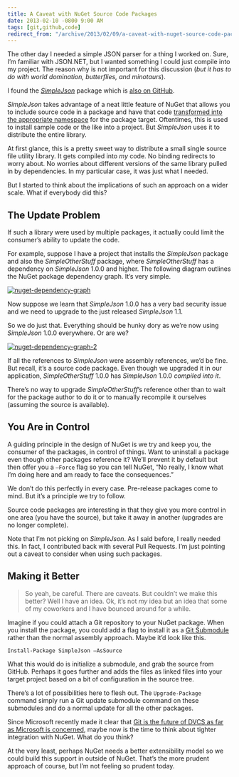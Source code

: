```yaml
---
title: A Caveat with NuGet Source Code Packages
date: 2013-02-10 -0800 9:00 AM
tags: [git,github,code]
redirect_from: "/archive/2013/02/09/a-caveat-with-nuget-source-code-packages.aspx/"
---
```


The other day I needed a simple JSON parser for a thing I worked on.
Sure, I’m familiar with JSON.NET, but I wanted something I could just
compile into my project. The reason why is not important for this
discussion (*but it has to do with world domination, butterflies, and
minotaurs*).

I found the
[*SimpleJson*](http://nuget.org/packages/SimpleJson/ "SimpleJson")
package which is [also on
GitHub](https://github.com/facebook-csharp-sdk/simple-json "SimpleJson on GitHub").

*SimpleJson* takes advantage of a neat little feature of NuGet that
allows you to include source code in a package and have that code
[transformed into the appropriate
namespace](http://docs.nuget.org/docs/creating-packages/configuration-file-and-source-code-transformations "Config and Source transformations")
for the package target. Oftentimes, this is used to install sample code
or the like into a project. But *SimpleJson* uses it to distribute the
entire library.

At first glance, this is a pretty sweet way to distribute a small single
source file utility library. It gets compiled into *my* code. No binding
redirects to worry about. No worries about different versions of the
same library pulled in by dependencies. In my particular case, it was
just what I needed.

But I started to think about the implications of such an approach on a
wider scale. What if everybody did this?

The Update Problem
------------------

If such a library were used by multiple packages, it actually could
limit the consumer’s ability to update the code.

For example, suppose I have a project that installs the *SimpleJson*
package and also the *SimpleOtherStuff* package, where
*SimpleOtherStuff* has a dependency on *SimpleJson* 1.0.0 and higher.
The following diagram outlines the NuGet package dependency graph. It’s
very simple.

[![nuget-dependency-graph](https://haacked.com/images/haacked_com/WindowsLiveWriter/Caveats-with-Source-Only-NuGet-Packages_B2AB/nuget-dependency-graph_thumb.png "nuget-dependency-graph")](https://haacked.com/images/haacked_com/WindowsLiveWriter/Caveats-with-Source-Only-NuGet-Packages_B2AB/nuget-dependency-graph_2.png)

Now suppose we learn that *SimpleJson* 1.0.0 has a very bad security
issue and we need to upgrade to the just released *SimpleJson* 1.1.

So we do just that. Everything should be hunky dory as we’re now using
*SimpleJson* 1.0.0 everywhere. Or are we?

[![nuget-dependency-graph-2](https://haacked.com/images/haacked_com/WindowsLiveWriter/Caveats-with-Source-Only-NuGet-Packages_B2AB/nuget-dependency-graph-2_thumb.png "nuget-dependency-graph-2")](https://haacked.com/images/haacked_com/WindowsLiveWriter/Caveats-with-Source-Only-NuGet-Packages_B2AB/nuget-dependency-graph-2_2.png)

If all the references to *SimpleJson* were assembly references, we’d be
fine. But recall, it’s a source code package. Even though we upgraded it
in our application, *SimpleOtherStuff* 1.0.0 has *SimpleJson* 1.0.0
*compiled into it*.

There’s no way to upgrade *SimpleOtherStuff*’s reference other than to
wait for the package author to do it or to manually recompile it
ourselves (assuming the source is available).

You Are in Control
------------------

A guiding principle in the design of NuGet is we try and keep you, the
consumer of the packages, in control of things. Want to uninstall a
package even though other packages reference it? We’ll prevent it by
default but then offer you a `–Force` flag so you can tell NuGet, “No
really, I know what I’m doing here and am ready to face the
consequences.”

We don’t do this perfectly in every case. Pre-release packages come to
mind. But it’s a principle we try to follow.

Source code packages are interesting in that they give you more control
in one area (you have the source), but take it away in another (upgrades
are no longer complete).

Note that I’m not picking on *SimpleJson*. As I said before, I really
needed this. In fact, I contributed back with several Pull Requests. I’m
just pointing out a caveat to consider when using such packages.

Making it Better
----------------

> So yeah, be careful. There are caveats. But couldn’t we make this
> better? Well I have an idea. Ok, it’s not *my* idea but an idea that
> some of my coworkers and I have bounced around for a while.

Imagine if you could attach a Git repository to your NuGet package. When
you install the package, you could add a flag to install it as a [Git
Submodule](http://git-scm.com/book/en/Git-Tools-Submodules "Git Submodules")
rather than the normal assembly approach. Maybe it’d look like this.

`Install-Package SimpleJson –AsSource`

What this would do is initialize a submodule, and grab the source from
GitHub. Perhaps it goes further and adds the files as linked files into
your target project based on a bit of configuration in the source tree.

There’s a lot of possibilities here to flesh out. The `Upgrade-Package`
command simply run a Git update submodule command on these submodules
and do a normal update for all the other packages.

Since Microsoft recently made it clear that [Git is the future of DVCS
as far as Microsoft is
concerned](http://blogs.msdn.com/b/bharry/archive/2013/01/30/git-init-vs.aspx "Git init VS"),
maybe now is the time to think about tighter integration with NuGet.
What do you think?

At the very least, perhaps NuGet needs a better extensibility model so
we could build this support in outside of NuGet. That’s the more prudent
approach of course, but I’m not feeling so prudent today.

